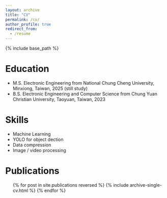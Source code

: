 ```yaml
---
layout: archive
title: "CV"
permalink: /cv/
author_profile: true
redirect_from:
  - /resume
---
```


{% include base_path %}

Education
======
* M.S. Electronic Engineering from National Chung Cheng University, Minxiong, Taiwan, 2025 (still study)
* B.S. Electronic Engineering and Computer Science from Chung Yuan Christian University, Taoyuan, Taiwan, 2023

  
Skills
======
* Machine Learning
* YOLO for object dection
* Data compression
* Image / video processing

Publications
======
  <ul>{% for post in site.publications reversed %}
    {% include archive-single-cv.html %}
  {% endfor %}</ul>
